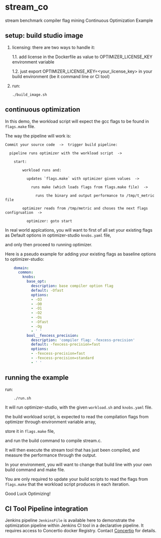 # stream_co

stream benchmark compiler flag mining Continuous Optimization Example

## setup: build studio image

1. licensing: there are two ways to handle it:

    1.1. add license in the Dockerfile as value to OPTIMIZER_LICENSE_KEY environment variable

    1.2. just export OPTIMIZER_LICENSE_KEY=<your_license_key> in your build environment (be it command line or CI tool)

2. run:

    ```shell
    ./build_image.sh
    ```

## continuous optimization

In this demo, the workload script will expect the gcc flags to be found in `flags.make` file.

The way the pipeline will work is:

```text
Commit your source code  ->  trigger build pipeline:

  pipeline runs optimizer with the workload script  ->  
  
    start:

        workload runs and:

          updates `flags.make` with optimizer given values  ->

            runs make (which loads flags from flags.make file)  ->

              runs the binary and output performance to /tmp/t_metric file

        optimizer reads from /tmp/metric and choses the next flags configruation  ->

          optimizer: goto start
```

In real world applcations, you will want to first of all set your existing flags as Default options in optimizer-studio `knobs.yaml` file,

and only then proceed to running optimizer.

Here is a pseudo example for adding your existing flags as baseline options to optimizer-studio:

```yaml
    domain:
      common:
        knobs:
          base_opt:
            description: base compiler option flag
            default: -Ofast
            options:
            - -O3
            - -O0
            - -O1
            - -O2
            - -Os
            - -Ofast
            - -Og
            - ' '
          bool__fexcess_precision:
            description: 'compiler flag: -fexcess-precision'
            default: -fexcess-precision=fast
            options:
            - -fexcess-precision=fast
            - -fexcess-precision=standard
            - ' '
```

## running the example

run:

```shell
    ./run.sh
```

It will run optimizer-studio, with the given `workload.sh` and `knobs.yaml` file.

the build workload script, is expected to read the compilation flags from optimizer through environment variable array,

store it in `flags.make` file,

and run the build command to compile stream.c.

It will then execute the stream tool that has just been compiled, and measure the performance through the output.

In your environment, you will want to change that build line with your own build command and make file.

You are only required to update your build scripts to read the flags from `flags.make` that the workload script produces in each iteration.

Good Luck Optimizing!

## CI Tool Pipeline integration

Jenkins pipeline `JenkinsFile` is available here to demonstrate the optimization pipeline within Jenkins CI tool in a declarative pipeline.
It requires access to Concertio docker Registry.
Contact [Concertio](https://concertio.com/contact/) for details.
